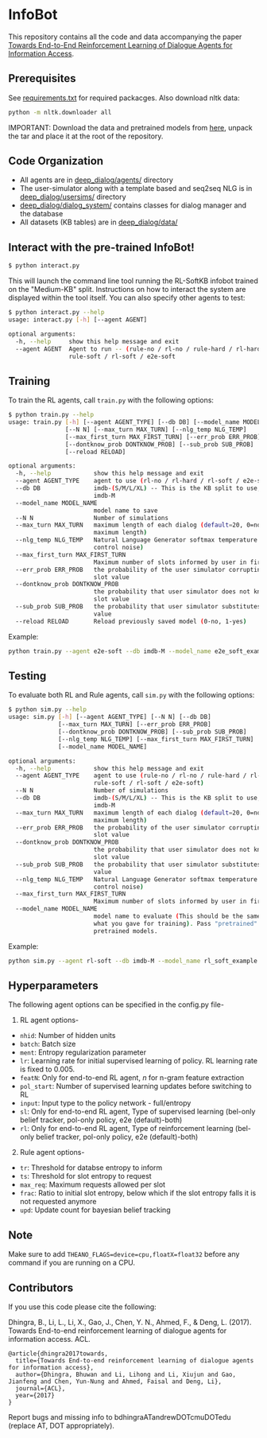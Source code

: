 InfoBot
==================================================

This repository contains all the code and data accompanying the paper [Towards End-to-End Reinforcement Learning of Dialogue Agents for Information Access](https://arxiv.org/abs/1609.00777).

Prerequisites
--------------------------------------------------
See [requirements.txt](./requirements.txt) for required packacges. Also download nltk data:
```sh
python -m nltk.downloader all
```
IMPORTANT: Download the data and pretrained models from [here](https://drive.google.com/file/d/0B7aCzQIaRTDUMDF1S3NVajlHTFk/view?usp=sharing), unpack the tar and place it at the root of the repository.

Code Organization
--------------------------------------------------
* All agents are in [deep_dialog/agents/](./deep_dialog/agents/) directory
* The user-simulator along with a template based and seq2seq NLG is in [deep_dialog/usersims/](./deep_dialog/usersims/) directory
* [deep_dialog/dialog_system/](./deep_dialog/dialog_system/) contains classes for dialog manager and the database
* All datasets (KB tables) are in [deep_dialog/data/](./deep_dialog/data/)

Interact with the pre-trained InfoBot!
--------------------------------------------------
```sh
$ python interact.py
```

This will launch the command line tool running the RL-SoftKB infobot trained on the "Medium-KB" split. Instructions on how to interact the system are displayed within the tool itself. You can also specify other agents to test:

```sh
$ python interact.py --help
usage: interact.py [-h] [--agent AGENT]

optional arguments:
  -h, --help     show this help message and exit
  --agent AGENT  Agent to run -- (rule-no / rl-no / rule-hard / rl-hard /
                 rule-soft / rl-soft / e2e-soft
```

Training
--------------------------------------------------
To train the RL agents, call `train.py` with the following options:
```sh
$ python train.py --help
usage: train.py [-h] [--agent AGENT_TYPE] [--db DB] [--model_name MODEL_NAME]
                [--N N] [--max_turn MAX_TURN] [--nlg_temp NLG_TEMP]
                [--max_first_turn MAX_FIRST_TURN] [--err_prob ERR_PROB]
                [--dontknow_prob DONTKNOW_PROB] [--sub_prob SUB_PROB]
                [--reload RELOAD]

optional arguments:
  -h, --help            show this help message and exit
  --agent AGENT_TYPE    agent to use (rl-no / rl-hard / rl-soft / e2e-soft)
  --db DB               imdb-(S/M/L/XL) -- This is the KB split to use, e.g.
                        imdb-M
  --model_name MODEL_NAME
                        model name to save
  --N N                 Number of simulations
  --max_turn MAX_TURN   maximum length of each dialog (default=20, 0=no
                        maximum length)
  --nlg_temp NLG_TEMP   Natural Language Generator softmax temperature (to
                        control noise)
  --max_first_turn MAX_FIRST_TURN
                        Maximum number of slots informed by user in first turn
  --err_prob ERR_PROB   the probability of the user simulator corrupting a
                        slot value
  --dontknow_prob DONTKNOW_PROB
                        the probability that user simulator does not know a
                        slot value
  --sub_prob SUB_PROB   the probability that user simulator substitutes a slot
                        value
  --reload RELOAD       Reload previously saved model (0-no, 1-yes)
```
Example:
```sh
python train.py --agent e2e-soft --db imdb-M --model_name e2e_soft_example.m
```

Testing
----------------------------------------------------
To evaluate both RL and Rule agents, call `sim.py` with the following options:
```sh
$ python sim.py --help
usage: sim.py [-h] [--agent AGENT_TYPE] [--N N] [--db DB]
              [--max_turn MAX_TURN] [--err_prob ERR_PROB]
              [--dontknow_prob DONTKNOW_PROB] [--sub_prob SUB_PROB]
              [--nlg_temp NLG_TEMP] [--max_first_turn MAX_FIRST_TURN]
              [--model_name MODEL_NAME]

optional arguments:
  -h, --help            show this help message and exit
  --agent AGENT_TYPE    agent to use (rule-no / rl-no / rule-hard / rl-hard /
                        rule-soft / rl-soft / e2e-soft)
  --N N                 Number of simulations
  --db DB               imdb-(S/M/L/XL) -- This is the KB split to use, e.g.
                        imdb-M
  --max_turn MAX_TURN   maximum length of each dialog (default=20, 0=no
                        maximum length)
  --err_prob ERR_PROB   the probability of the user simulator corrupting a
                        slot value
  --dontknow_prob DONTKNOW_PROB
                        the probability that user simulator does not know a
                        slot value
  --sub_prob SUB_PROB   the probability that user simulator substitutes a slot
                        value
  --nlg_temp NLG_TEMP   Natural Language Generator softmax temperature (to
                        control noise)
  --max_first_turn MAX_FIRST_TURN
                        Maximum number of slots informed by user in first turn
  --model_name MODEL_NAME
                        model name to evaluate (This should be the same as
                        what you gave for training). Pass "pretrained" to use
                        pretrained models.
```
Example:
```sh
python sim.py --agent rl-soft --db imdb-M --model_name rl_soft_example.m
```

Hyperparameters
-------------------------------------------------
The following agent options can be specified in the config.py file-
1. RL agent options-
  * `nhid`: Number of hidden units
  * `batch`: Batch size
  * `ment`: Entropy regularization parameter
  * `lr`: Learning rate for initial supervised learning of policy. RL learning rate is fixed to 0.005.
  * `featN`: Only for end-to-end RL agent, *n* for n-gram feature extraction
  * `pol_start`: Number of supervised learning updates before switching to RL
  * `input`: Input type to the policy network - full/entropy
  * `sl`: Only for end-to-end RL agent, Type of supervised learning (bel-only belief tracker, pol-only policy, e2e (default)-both)
  * `rl`: Only for end-to-end RL agent, Type of reinforcement learning (bel-only belief tracker, pol-only policy, e2e (default)-both)
2. Rule agent options-
  * `tr`: Threshold for databse entropy to inform
  * `ts`: Threshold for slot entropy to request
  * `max_req`: Maximum requests allowed per slot
  * `frac`: Ratio to initial slot entropy, below which if the slot entropy falls it is not requested anymore
  * `upd`: Update count for bayesian belief tracking

## Note
Make sure to add `THEANO_FLAGS=device=cpu,floatX=float32` before any command if you are running on a CPU.

## Contributors
If you use this code please cite the following:

Dhingra, B., Li, L., Li, X., Gao, J., Chen, Y. N., Ahmed, F., & Deng, L. (2017). Towards End-to-end reinforcement learning of dialogue agents for information access. ACL.
```
@article{dhingra2017towards,
  title={Towards End-to-end reinforcement learning of dialogue agents for information access},
  author={Dhingra, Bhuwan and Li, Lihong and Li, Xiujun and Gao, Jianfeng and Chen, Yun-Nung and Ahmed, Faisal and Deng, Li},
  journal={ACL},
  year={2017}
}
```

Report bugs and missing info to bdhingraATandrewDOTcmuDOTedu (replace AT, DOT appropriately).
